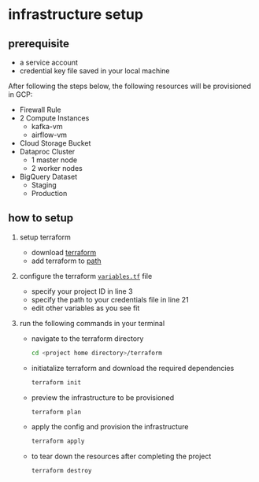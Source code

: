 # infrastructure setup

## prerequisite
* a service account 
* credential key file saved in your local machine

After following the steps below, the following resources will be provisioned in GCP:
* Firewall Rule
* 2 Compute Instances
  - kafka-vm
  - airflow-vm
* Cloud Storage Bucket
* Dataproc Cluster
  - 1 master node
  - 2 worker nodes
* BigQuery Dataset
  - Staging
  - Production

## how to setup

1. setup terraform
   - download [terraform](https://www.terraform.io/downloads)
   - add terraform to [path](https://gist.github.com/nex3/c395b2f8fd4b02068be37c961301caa7)

2. configure the terraform [`variables.tf`](variables.tf) file
   - specify your project ID in line 3
   - specify the path to your credentials file in line 21
   - edit other variables as you see fit

3. run the following commands in your terminal
   - navigate to the terraform directory
      ```bash
      cd <project home directory>/terraform
      ```
   - initiatalize terraform and download the required dependencies

      ```bash
      terraform init
      ```
   - preview the infrastructure to be provisioned
      ```bash
      terraform plan
      ```
   - apply the config and provision the infrastructure
      ```bash
      terraform apply
      ```
   - to tear down the resources after completing the project
      ```bash
      terraform destroy
      ```
